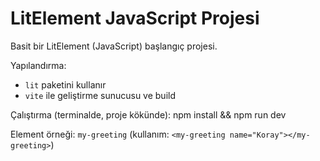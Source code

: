 # LitElement JavaScript Projesi

Basit bir LitElement (JavaScript) başlangıç projesi.

Yapılandırma:

- `lit` paketini kullanır
- `vite` ile geliştirme sunucusu ve build

Çalıştırma (terminalde, proje kökünde):
npm install && npm run dev

Element örneği: `my-greeting` (kullanım: `<my-greeting name="Koray"></my-greeting>`)
